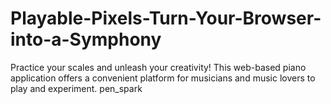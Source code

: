# Playable-Pixels-Turn-Your-Browser-into-a-Symphony
Practice your scales and unleash your creativity! This web-based piano application offers a convenient platform for musicians and music lovers to play and experiment.  pen_spark

